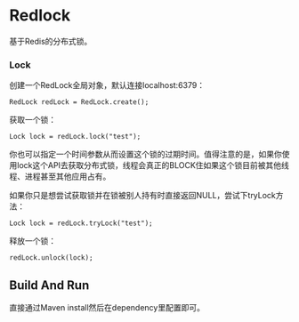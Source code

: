 # Redlock
基于Redis的分布式锁。

### Lock
创建一个RedLock全局对象，默认连接localhost:6379：

	RedLock redLock = RedLock.create();

获取一个锁：

	Lock lock = redLock.lock("test");

你也可以指定一个时间参数从而设置这个锁的过期时间。值得注意的是，如果你使用lock这个API去获取分布式锁，线程会真正的BLOCK住如果这个锁目前被其他线程、进程甚至其他应用占有。

如果你只是想尝试获取锁并在锁被别人持有时直接返回NULL，尝试下tryLock方法：

	Lock lock = redLock.tryLock("test");

释放一个锁：

	redLock.unlock(lock);

## Build And Run
直接通过Maven install然后在dependency里配置即可。


